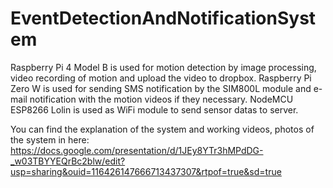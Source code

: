 # EventDetectionAndNotificationSystem

Raspberry Pi 4 Model B is used for motion detection by image processing, video recording of motion and upload the video to dropbox.
Raspberry Pi Zero W is used for sending SMS notification by the SIM800L module and e-mail notification with the motion videos if they necessary.
NodeMCU ESP8266 Lolin is used as WiFi module to send sensor datas to server.

You can find the explanation of the system and working videos, photos of the system in here: https://docs.google.com/presentation/d/1JEy8YTr3hMPdDG-_w03TBYYEQrBc2blw/edit?usp=sharing&ouid=116426147666713437307&rtpof=true&sd=true
